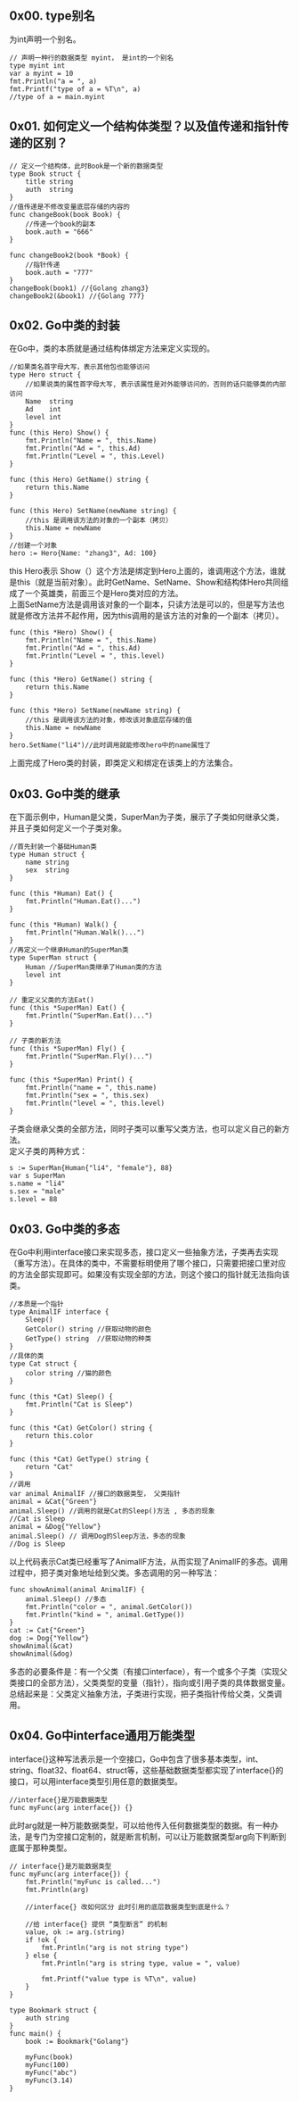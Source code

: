 ## 0x00. type别名
为int声明一个别名。
```Golang
// 声明一种行的数据类型 myint， 是int的一个别名
type myint int
var a myint = 10
fmt.Println("a = ", a)
fmt.Printf("type of a = %T\n", a)
//type of a = main.myint
```
## 0x01. 如何定义一个结构体类型？以及值传递和指针传递的区别？
```Golang
// 定义一个结构体，此时Book是一个新的数据类型
type Book struct {
	title string
	auth  string
}
//值传递是不修改变量底层存储的内容的
func changeBook(book Book) {
	//传递一个book的副本
	book.auth = "666"
}

func changeBook2(book *Book) {
	//指针传递
	book.auth = "777"
}
changeBook(book1) //{Golang zhang3}
changeBook2(&book1) //{Golang 777}
```
## 0x02. Go中类的封装
在Go中，类的本质就是通过结构体绑定方法来定义实现的。
```Golang
//如果类名首字母大写，表示其他包也能够访问
type Hero struct {
	//如果说类的属性首字母大写, 表示该属性是对外能够访问的，否则的话只能够类的内部访问
	Name  string
	Ad    int
	level int
}
func (this Hero) Show() {
	fmt.Println("Name = ", this.Name)
	fmt.Println("Ad = ", this.Ad)
	fmt.Println("Level = ", this.Level)
}

func (this Hero) GetName() string {
	return this.Name
}

func (this Hero) SetName(newName string) {
	//this 是调用该方法的对象的一个副本（拷贝）
	this.Name = newName
}
//创建一个对象
hero := Hero{Name: "zhang3", Ad: 100}
```
this Hero表示 Show（）这个方法是绑定到Hero上面的，谁调用这个方法，谁就是this（就是当前对象）。此时GetName、SetName、Show和结构体Hero共同组成了一个英雄类，前面三个是Hero类对应的方法。  
上面SetName方法是调用该对象的一个副本，只读方法是可以的，但是写方法也就是修改方法并不起作用，因为this调用的是该方法的对象的一个副本（拷贝）。
```Golang
func (this *Hero) Show() {
	fmt.Println("Name = ", this.Name)
	fmt.Println("Ad = ", this.Ad)
	fmt.Println("Level = ", this.level)
}

func (this *Hero) GetName() string {
	return this.Name
}

func (this *Hero) SetName(newName string) {
	//this 是调用该方法的对象，修改该对象底层存储的值
	this.Name = newName
}
hero.SetName("li4")//此时调用就能修改hero中的name属性了
```
上面完成了Hero类的封装，即类定义和绑定在该类上的方法集合。
## 0x03. Go中类的继承
在下面示例中，Human是父类，SuperMan为子类，展示了子类如何继承父类，并且子类如何定义一个子类对象。
```Golang
//首先封装一个基础Human类
type Human struct {
	name string
	sex  string
}

func (this *Human) Eat() {
	fmt.Println("Human.Eat()...")
}

func (this *Human) Walk() {
	fmt.Println("Human.Walk()...")
}
//再定义一个继承Human的SuperMan类
type SuperMan struct {
	Human //SuperMan类继承了Human类的方法
	level int
}

// 重定义父类的方法Eat()
func (this *SuperMan) Eat() {
	fmt.Println("SuperMan.Eat()...")
}

// 子类的新方法
func (this *SuperMan) Fly() {
	fmt.Println("SuperMan.Fly()...")
}

func (this *SuperMan) Print() {
	fmt.Println("name = ", this.name)
	fmt.Println("sex = ", this.sex)
	fmt.Println("level = ", this.level)
}
```
子类会继承父类的全部方法，同时子类可以重写父类方法，也可以定义自己的新方法。  
定义子类的两种方式：
```Golang
s := SuperMan{Human{"li4", "female"}, 88}
var s SuperMan
s.name = "li4"
s.sex = "male"
s.level = 88
```
## 0x03. Go中类的多态
在Go中利用interface接口来实现多态，接口定义一些抽象方法，子类再去实现（重写方法）。在具体的类中，不需要标明使用了哪个接口，只需要把接口里对应的方法全部实现即可。如果没有实现全部的方法，则这个接口的指针就无法指向该类。
```Golang
//本质是一个指针
type AnimalIF interface {
	Sleep()
	GetColor() string //获取动物的颜色
	GetType() string  //获取动物的种类
}
//具体的类
type Cat struct {
	color string //猫的颜色
}

func (this *Cat) Sleep() {
	fmt.Println("Cat is Sleep")
}

func (this *Cat) GetColor() string {
	return this.color
}

func (this *Cat) GetType() string {
	return "Cat"
}
//调用
var animal AnimalIF //接口的数据类型， 父类指针
animal = &Cat{"Green"}
animal.Sleep() //调用的就是Cat的Sleep()方法 , 多态的现象
//Cat is Sleep
animal = &Dog{"Yellow"}
animal.Sleep() // 调用Dog的Sleep方法，多态的现象
//Dog is Sleep
```
以上代码表示Cat类已经重写了AnimalIF方法，从而实现了AnimalIF的多态。调用过程中，把子类对象地址给到父类。多态调用的另一种写法：
```Golang
func showAnimal(animal AnimalIF) {
	animal.Sleep() //多态
	fmt.Println("color = ", animal.GetColor())
	fmt.Println("kind = ", animal.GetType())
}
cat := Cat{"Green"}
dog := Dog{"Yellow"}
showAnimal(&cat)
showAnimal(&dog)
```
多态的必要条件是：有一个父类（有接口interface），有一个或多个子类（实现父类接口的全部方法），父类类型的变量（指针），指向或引用子类的具体数据变量。  
总结起来是：父类定义抽象方法，子类进行实现，把子类指针传给父类，父类调用。

## 0x04. Go中interface通用万能类型
interface{}这种写法表示是一个空接口，Go中包含了很多基本类型，int、string、float32、float64、struct等，这些基础数据类型都实现了interface{}的接口，可以用interface类型引用任意的数据类型。
```Golang
//interface{}是万能数据类型
func myFunc(arg interface{}) {}
```
此时arg就是一种万能数据类型，可以给他传入任何数据类型的数据。有一种办法，是专门为空接口定制的，就是断言机制，可以让万能数据类型arg向下判断到底属于那种类型。
```Golang
// interface{}是万能数据类型
func myFunc(arg interface{}) {
	fmt.Println("myFunc is called...")
	fmt.Println(arg)

	//interface{} 改如何区分 此时引用的底层数据类型到底是什么？

	//给 interface{} 提供 “类型断言” 的机制
	value, ok := arg.(string)
	if !ok {
		fmt.Println("arg is not string type")
	} else {
		fmt.Println("arg is string type, value = ", value)

		fmt.Printf("value type is %T\n", value)
	}
}

type Bookmark struct {
	auth string
}
func main() {
	book := Bookmark{"Golang"}

	myFunc(book)
	myFunc(100)
	myFunc("abc")
	myFunc(3.14)
}
```